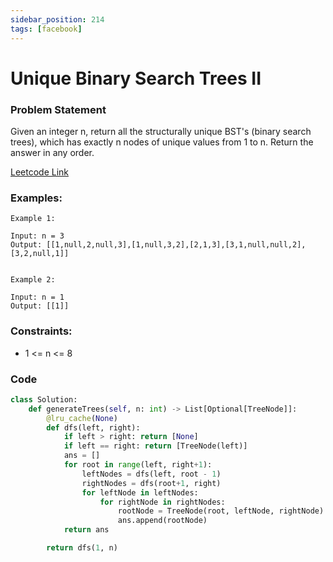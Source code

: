 ```yaml
---
sidebar_position: 214
tags: [facebook]
---
```


# Unique Binary Search Trees II

### Problem Statement

Given an integer n, return all the structurally unique BST's (binary search trees), which has exactly n nodes of unique values from 1 to n. Return the answer in any order.

[Leetcode Link](https://leetcode.com/problems/unique-binary-search-trees-ii)

### Examples:

```
Example 1:

Input: n = 3
Output: [[1,null,2,null,3],[1,null,3,2],[2,1,3],[3,1,null,null,2],[3,2,null,1]]


Example 2:

Input: n = 1
Output: [[1]]
```

### Constraints:

- 1 <= n <= 8

### Code

```python title="Python Code"
class Solution:
    def generateTrees(self, n: int) -> List[Optional[TreeNode]]:
        @lru_cache(None)
        def dfs(left, right):
            if left > right: return [None]
            if left == right: return [TreeNode(left)]
            ans = []
            for root in range(left, right+1):
                leftNodes = dfs(left, root - 1)
                rightNodes = dfs(root+1, right)
                for leftNode in leftNodes:
                    for rightNode in rightNodes:
                        rootNode = TreeNode(root, leftNode, rightNode)
                        ans.append(rootNode)
            return ans

        return dfs(1, n)
```
